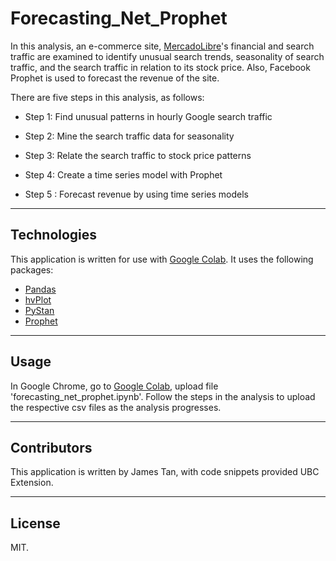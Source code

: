 # Forecasting_Net_Prophet

In this analysis, an e-commerce site, [MercadoLibre](https://https://investor.mercadolibre.com/investor-relations)'s financial and search traffic are examined to identify unusual search trends, seasonality of search traffic, and the search traffic in relation to its stock price. Also, Facebook Prophet is used to forecast the revenue of the site.

There are five steps in this analysis, as follows:

* Step 1: Find unusual patterns in hourly Google search traffic

* Step 2: Mine the search traffic data for seasonality

* Step 3: Relate the search traffic to stock price patterns

* Step 4: Create a time series model with Prophet

* Step 5 : Forecast revenue by using time series models

---

## Technologies

This application is written for use with [Google Colab](https://colab.research.google.com). It uses the following packages:

* [Pandas](https://github.com/pandas-dev/pandas)
* [hvPlot](https://hvplot.holoviz.org)
* [PyStan](https://pypi.org/project/pystan)
* [Prophet](https://pypi.org/project/prophet)


---

## Usage

In Google Chrome, go to [Google Colab](https://colab.research.google.com), upload file 'forecasting_net_prophet.ipynb'. Follow the steps in the analysis to upload the respective csv files as the analysis progresses.


---

## Contributors

This application is written by James Tan, with code snippets provided UBC Extension.

---

## License

MIT.
